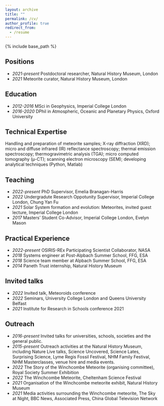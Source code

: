 ```yaml
---
layout: archive
title: ""
permalink: /cv/
author_profile: true
redirect_from:
  - /resume
---
```


{% include base_path %}

Positions
------
* *2021-present* Postdoctoral researcher, Natural History Museum, London
* *2021* Meteorite curator, Natural History Museum, London 

Education
------
* *2012-2016* MSci in Geophysics, Imperial College London 
* *2016-2020* DPhil in Atmospheric, Oceanic and Planetary Physics, Oxford University

Technical Expertise
------
Handling and preparation of meteorite samples; X-ray diffraction (XRD); micro and diffuse infrared (IR) reflectance spectroscopy; thermal emission spectroscopy; thermogravimetric analysis (TGA); micro computed tomography (μ-CT); scanning electron microscopy (SEM); developing analytical techniques (Python, Matlab)

Teaching
------
* *2022-present* PhD Supervisor, Emelia Branagan-Harris
* *2022* Undergradute Research Oppotunity Supervisor, Imperial College London, Chung Yan Fu
* *2021* Solar System formation and evolution: Meteorites, invited guest lecture, Imperial College London
* *2017* Masters’ Student Co-Advisor, Imperial College London, Evelyn Mason

Practical Experience
------
* *2022-present* OSIRIS-REx Participating Scientist Collaborator, NASA
* *2018* Systems engineer at Post-Alpbach Summer School, FFG, ESA
* *2018* Science team member at Alpbach Summer School, FFG, ESA
* *2014* Paneth Trust internship, Natural History Museum

Invited talks
------ 
* *2022* Invited talk, Meteoroids conference
* *2022* Seminars, University College London and Queens University Belfast
* *2021* Institute for Research in Schools conference 2021

Outreach
------
* *2016-present* Invited talks for universities, schools, societies and the general public.
* *2015-present* Outreach activities at the Natural History Museum, including Nature Live talks, Science Uncovered, Science Lates, Surprising Science, Lyme Regis Fossil Festival, NHM Family Festival, NHM Masterclasses, venue hire and media events.
* *2022* The Story of the Winchcombe Meteorite (organising committee), Royal Society Summer Exhibition
* *2022* The Winchcombe Meteorite, Cheltenham Science Festival
* *2021* Organisation of the Winchcombe meteorite exhibit, Natural History Museum
* *2021* Media activities surrounding the Winchcombe meteorite, The Sky at Night, BBC News, Associated Press, China Global Television Network


<!-- Publications -->
<!-- ====== -->
<!--   <ul>{% for post in site.publications %} -->
<!--     {% include archive-single-cv.html %} -->
<!--   {% endfor %}</ul> -->
  
<!-- Talks -->
<!-- ====== -->
<!-- <ul>{% for post in site.talks %} -->
<!--     {% include archive-single-talk-cv.html %} -->
<!--   {% endfor %}</ul> -->
  
<!-- Teaching -->
<!-- ====== -->
<!--   <ul>{% for post in site.teaching %} -->
<!--     {% include archive-single-cv.html %} -->
<!--   {% endfor %}</ul> -->
  
<!-- Service and leadership -->
<!-- ====== -->
<!-- * Currently signed in to 43 different slack teams -->
